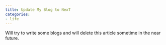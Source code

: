 ```yaml
---
title: Update My Blog to NexT
categories:
- life
---
```



Will try to write some blogs and will delete this article sometime in the near future. 

